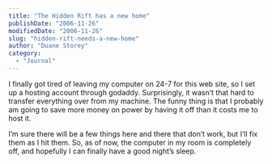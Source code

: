 ```yaml
---
title: "The Hidden Rift has a new home"
publishDate: "2006-11-26"
modifiedDate: "2006-11-26"
slug: "hidden-rift-needs-a-new-home"
author: "Duane Storey"
category:
  - "Journal"
---
```


I finally got tired of leaving my computer on 24-7 for this web site, so I set up a hosting account through godaddy. Surprisingly, it wasn’t that hard to transfer everything over from my machine. The funny thing is that I probably am going to save more money on power by having it off than it costs me to host it.

I’m sure there will be a few things here and there that don’t work, but I’ll fix them as I hit them. So, as of now, the computer in my room is completely off, and hopefully I can finally have a good night’s sleep.